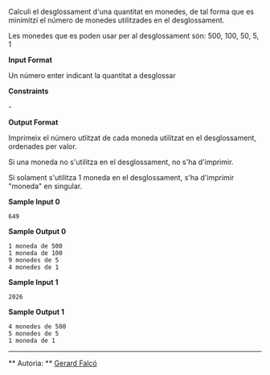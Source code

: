 Calculi el desglossament d'una quantitat en monedes, de tal forma que es
minimitzi el número de monedes utilitzades en el desglossament.

Les monedes que es poden usar per al desglossament són: 500, 100, 50, 5,
1

**Input Format**

Un número enter indicant la quantitat a desglossar

**Constraints**

\-

**Output Format**

Imprimeix el número utlitzat de cada moneda utilitzat en el
desglossament, ordenades per valor.

Si una moneda no s'utilitza en el desglossament, no s'ha d'imprimir.

Si solament s'utilitza 1 moneda en el desglossament, s'ha d'imprimir
"moneda" en singular.

**Sample Input 0**

    649

**Sample Output 0**

    1 moneda de 500
    1 moneda de 100
    9 monedes de 5
    4 monedes de 1

**Sample Input 1**

    2026

**Sample Output 1**

    4 monedes de 500
    5 monedes de 5
    1 moneda de 1

----------

** Autoria: **
[Gerard Falcó](https://github.com/gerardfp)

